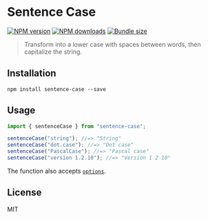 # Sentence Case

[![NPM version][npm-image]][npm-url]
[![NPM downloads][downloads-image]][downloads-url]
[![Bundle size][bundlephobia-image]][bundlephobia-url]

> Transform into a lower case with spaces between words, then capitalize the string.

## Installation

```
npm install sentence-case --save
```

## Usage

```js
import { sentenceCase } from "sentence-case";

sentenceCase("string"); //=> "String"
sentenceCase("dot.case"); //=> "Dot case"
sentenceCase("PascalCase"); //=> "Pascal case"
sentenceCase("version 1.2.10"); //=> "Version 1 2 10"
```

The function also accepts [`options`](https://github.com/blakeembrey/change-case#options).

## License

MIT

[npm-image]: https://img.shields.io/npm/v/sentence-case.svg?style=flat
[npm-url]: https://npmjs.org/package/sentence-case
[downloads-image]: https://img.shields.io/npm/dm/sentence-case.svg?style=flat
[downloads-url]: https://npmjs.org/package/sentence-case
[bundlephobia-image]: https://img.shields.io/bundlephobia/minzip/sentence-case.svg
[bundlephobia-url]: https://bundlephobia.com/result?p=sentence-case
